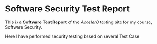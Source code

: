 <h1>Software Security Test Report</h1>
    <p>This is a <strong>Software Test Report</strong> of the <em><a href="http://dev.acceler8.com.au/">Acceler8</a></em> testing site for my course, Software Security.</p>
    <p>Here I have performed security testing based on several Test Case.</p>
